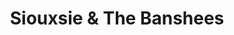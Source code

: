 ---
title: "Siouxsie & The Banshees"
summary: "U.K. band, formed in 1976, fronted by on vocals, with playing bass. on drums joined them in 1980 up to their demise. Guitarists for the band have included , , , , , , and also of . Multiinstrumentalist was the band's full-time keyboard player from 1987 onwards. They disbanded in April 1996 and returned once for 'The Seven Year Itch' Tour in 2003."
image: "siouxsie-the-banshees.jpg"
---